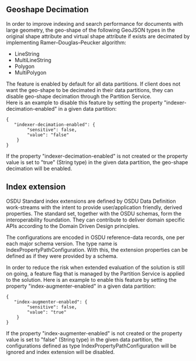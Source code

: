 ## Geoshape Decimation

In order to improve indexing and search performance for documents with large geometry, the geo-shape of the following 
GeoJSON types in the original shape attribute and virtual shape attribute if exists are decimated 
by implementing Ramer–Douglas–Peucker algorithm:
- LineString
- MultiLineString
- Polygon
- MultiPolygon  


The feature is enabled by default for all data partitions. If client does not want the geo-shape to be decimated in their
data partitions, they can disable geo-shape decimation through the Partition Service.  
Here is an example to disable this feature by setting the property "indexer-decimation-enabled" in a given data partition:
```
{
   "indexer-decimation-enabled": {
        "sensitive": false,
        "value": "false"
    }
}
```

If the property "indexer-decimation-enabled" is not created or the property value is set to "true" (String type) in the 
given data partition, the geo-shape decimation will be enabled.

## Index extension

OSDU Standard index extensions are defined by OSDU Data Definition work-streams with the intent to provide
user/application friendly, derived properties. The standard set, together with the OSDU schemas, form the
interoperability foundation. They can contribute to deliver domain specific APIs according to the Domain Driven Design
principles.

The configurations are encoded in OSDU reference-data records, one per each major schema version. The type name
is IndexPropertyPathConfiguration. With this, the extension properties can be defined as if they were provided by a schema.

In order to reduce the risk when extended evaluation of the solution is still on going, a feature flag that is managed by
the Partition Service is applied to the solution. Here is an example to enable this feature by setting the property 
"index-augmenter-enabled" in a given data partition:
```
{
   "index-augmenter-enabled": {
        "sensitive": false,
        "value": "true"
    }
}
```

If the property "index-augmenter-enabled" is not created or the property value is set to "false" (String type) in the
given data partition, the configurations defined as type IndexPropertyPathConfiguration will be ignored and index extension will be disabled. 
